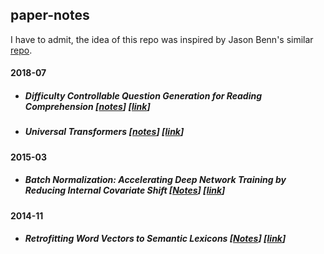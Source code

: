 ## paper-notes

I have to admit, the idea of this repo was inspired by Jason Benn's similar [repo](https://github.com/JasonBenn/deep-learning-paper-notes/).

#### 2018-07

* ##### Difficulty Controllable Question Generation for Reading Comprehension [[notes](papers/dc-question-generation.md)] [[link](https://arxiv.org/abs/1807.03586)]

* ##### Universal Transformers [[notes](papers/universal-transformers.md)] [[link](https://arxiv.org/abs/1807.03819)]

#### 2015-03

* ##### Batch Normalization: Accelerating Deep Network Training by Reducing Internal Covariate Shift [[Notes](papers/batch-normalization.md)] [[link](https://arxiv.org/abs/1502.03167)]

#### 2014-11

* ##### Retrofitting Word Vectors to Semantic Lexicons [[Notes](papers/retrofitting.md)] [[link](https://arxiv.org/abs/1411.4166)]
